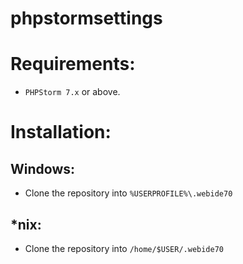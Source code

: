 phpstormsettings
================
# Requirements:
* `PHPStorm 7.x` or above.

# Installation:
## Windows:
* Clone the repository into `%USERPROFILE%\.webide70`

## *nix:
* Clone the repository into `/home/$USER/.webide70`
